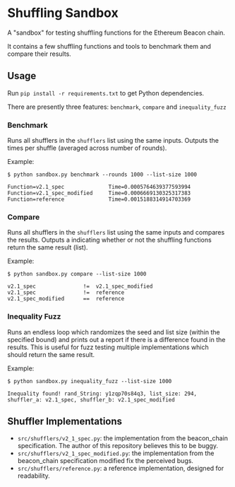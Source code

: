 # Shuffling Sandbox

A "sandbox" for testing shuffling functions for the Ethereum Beacon chain.

It contains a few shuffling functions and tools to benchmark them and compare
their results.

## Usage

Run `pip install -r requirements.txt` to get Python dependencies.

There are presently three features: `benchmark`, `compare` and `inequality_fuzz`

### Benchmark

Runs all shufflers in the `shufflers` list using the same inputs. Outputs the
times per shuffle (averaged across number of rounds).

Example:
```
$ python sandbox.py benchmark --rounds 1000 --list-size 1000

Function=v2.1_spec           	Time=0.0005764639377593994
Function=v2.1_spec_modified  	Time=0.0006669130325317383
Function=reference           	Time=0.0015188314914703369

```

### Compare

Runs all shufflers in the `shufflers` list using the same inputs and compares
the results. Outputs a indicating whether or not the shuffling functions return
the same result (list).

Example:
```
$ python sandbox.py compare --list-size 1000

v2.1_spec           	!=	v2.1_spec_modified
v2.1_spec           	!=	reference
v2.1_spec_modified  	==	reference
```

### Inequality Fuzz

Runs an endless loop which randomizes the seed and list size (within the
specified bound) and prints out a report if there is a difference found in the
results. This is useful for fuzz testing multiple implementations which should
return the same result.

Example:
```
$ python sandbox.py inequality_fuzz --list-size 1000

Inequality found! rand_String: y1zqp70s84q3, list_size: 294,  shuffler_a: v2.1_spec, shuffler_b: v2.1_spec_modified
```

## Shuffler Implementations

 - `src/shufflers/v2_1_spec.py`: the implementation from the beacon_chain
   specification. The author of this repository believes this to be buggy.
 - `src/shufflers/v2_1_spec_modified.py`: the implementation from the
   beacon_chain specification modified fix the perceived bugs.
 - `src/shufflers/reference.py`: a reference implementation, designed for
   readability.
